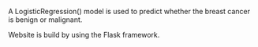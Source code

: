 A LogisticRegression() model is used to predict whether the breast cancer is benign or malignant.

Website is build by using the Flask framework.
